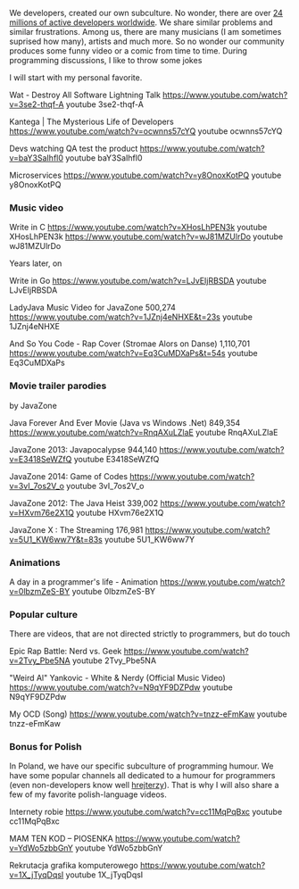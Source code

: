 We developers, created our own subculture. No wonder, there are over [24 millions of active developers worldwide](https://www.future-processing.com/blog/how-many-developers-are-there-in-the-world-in-2019/). We share similar problems and similar frustrations. Among us, there are many musicians (I am sometimes suprised how many), artists and much more. So no wonder our community produces some funny video or a comic from time to time.
During programming discussions, I like to throw some jokes

I will start with my personal favorite.

Wat - Destroy All Software Lightning Talk
https://www.youtube.com/watch?v=3se2-thqf-A
youtube 3se2-thqf-A

Kantega | The Mysterious Life of Developers
https://www.youtube.com/watch?v=ocwnns57cYQ
youtube ocwnns57cYQ

Devs watching QA test the product
https://www.youtube.com/watch?v=baY3SaIhfl0
youtube baY3SaIhfl0

Microservices
https://www.youtube.com/watch?v=y8OnoxKotPQ
youtube y8OnoxKotPQ

### Music video

Write in C
https://www.youtube.com/watch?v=XHosLhPEN3k
youtube XHosLhPEN3k
https://www.youtube.com/watch?v=wJ81MZUlrDo
youtube wJ81MZUlrDo

Years later, on

Write in Go
https://www.youtube.com/watch?v=LJvEIjRBSDA
youtube LJvEIjRBSDA

LadyJava Music Video for JavaZone
500,274
https://www.youtube.com/watch?v=1JZnj4eNHXE&t=23s
youtube 1JZnj4eNHXE

And So You Code - Rap Cover (Stromae Alors on Danse)
1,110,701
https://www.youtube.com/watch?v=Eq3CuMDXaPs&t=54s
youtube Eq3CuMDXaPs

### Movie trailer parodies

by JavaZone

Java Forever And Ever Movie (Java vs Windows .Net)
849,354
https://www.youtube.com/watch?v=RnqAXuLZlaE
youtube RnqAXuLZlaE

JavaZone 2013: Javapocalypse
944,140
https://www.youtube.com/watch?v=E3418SeWZfQ
youtube E3418SeWZfQ

JavaZone 2014: Game of Codes
https://www.youtube.com/watch?v=3vI_7os2V_o
youtube 3vI_7os2V_o

JavaZone 2012: The Java Heist
339,002
https://www.youtube.com/watch?v=HXvm76e2X1Q
youtube HXvm76e2X1Q

JavaZone X : The Streaming
176,981
https://www.youtube.com/watch?v=5U1_KW6ww7Y&t=83s
youtube 5U1_KW6ww7Y

### Animations

A day in a programmer's life - Animation
https://www.youtube.com/watch?v=0lbzmZeS-BY
youtube 0lbzmZeS-BY

### Popular culture

There are videos, that are not directed strictly to programmers, but do touch

Epic Rap Battle: Nerd vs. Geek
https://www.youtube.com/watch?v=2Tvy_Pbe5NA
youtube 2Tvy_Pbe5NA

"Weird Al" Yankovic - White & Nerdy (Official Music Video)
https://www.youtube.com/watch?v=N9qYF9DZPdw
youtube N9qYF9DZPdw

My OCD (Song)
https://www.youtube.com/watch?v=tnzz-eFmKaw
youtube tnzz-eFmKaw

### Bonus for Polish

In Poland, we have our specific subculture of programming humour. We have some popular channels all dedicated to a humour for programmers (even non-developers know well [hrejterzy](https://www.youtube.com/c/HRejterzy)). That is why I will also share a few of my favorite polish-language videos.

Internety robie
https://www.youtube.com/watch?v=cc11MqPqBxc
youtube cc11MqPqBxc

MAM TEN KOD – PIOSENKA
https://www.youtube.com/watch?v=YdWo5zbbGnY
youtube YdWo5zbbGnY

Rekrutacja grafika komputerowego
https://www.youtube.com/watch?v=1X_jTyqDqsI
youtube 1X_jTyqDqsI